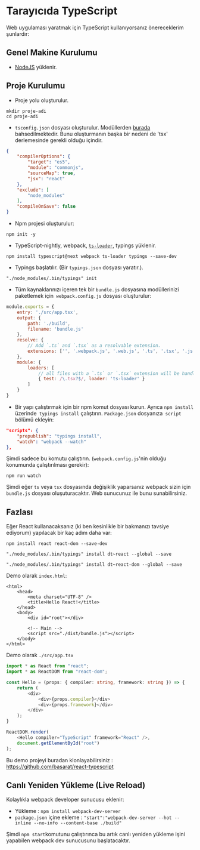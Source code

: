 # Tarayıcıda TypeScript
Web uygulaması yaratmak için TypeScript kullanıyorsanız önereceklerim şunlardır:

## Genel Makine Kurulumu

* [NodeJS](https://nodejs.org/en/download/) yüklenir.

## Proje Kurulumu
* Proje yolu oluşturulur.
```
mkdir proje-adi
cd proje-adi
```
* `tsconfig.json` dosyası oluşturulur. Modüllerden [burada](../project/external-modules.md) bahsedilmektedir. Bunu oluşturmanın başka bir nedeni de 'tsx' derlemesinde gerekli olduğu içindir.
```json
{
    "compilerOptions": {
        "target": "es5",
        "module": "commonjs",
        "sourceMap": true,
        "jsx": "react"
    },
    "exclude": [
        "node_modules"
    ],
    "compileOnSave": false
}
```
* Npm projesi oluşturulur:
```
npm init -y
```
* TypeScript-nightly, webpack, [`ts-loader`](https://github.com/TypeStrong/ts-loader/), typings yüklenir.
```
npm install typescript@next webpack ts-loader typings --save-dev
```
* Typings başlatılır. (Bir `typings.json` dosyası yaratır.).
```
"./node_modules/.bin/typings" init
```
* Tüm kaynaklarınızı içeren tek bir `bundle.js` dosyasına modüllerinizi paketlemek için` webpack.config.js` dosyası oluşturulur: 
```js
module.exports = {
    entry: './src/app.tsx',
    output: {
        path: './build',  
        filename: 'bundle.js'
    },
    resolve: {
        // Add `.ts` and `.tsx` as a resolvable extension.
        extensions: ['', '.webpack.js', '.web.js', '.ts', '.tsx', '.js']
    },
    module: {
        loaders: [
            // all files with a `.ts` or `.tsx` extension will be handled by `ts-loader`
            { test: /\.tsx?$/, loader: 'ts-loader' }
        ]
    }
}
```
* Bir yapı çalıştırmak için bir npm komut dosyası kurun. Ayrıca `npm install` üzerinde` typings install` çalıştırın. `Package.json` dosyanıza` script` bölümü ekleyin:
```json
"scripts": {
    "prepublish": "typings install",
    "watch": "webpack --watch"
},
```

Şimdi sadece bu komutu çalıştırın. (`webpack.config.js`'nin olduğu konumunda çalıştırılması gerekir):

```
npm run watch
```

Şimdi eğer `ts` veya `tsx` dosyasında değişiklik yaparsanız webpack sizin için `bundle.js` dosyası oluşuturacaktır. Web sunucunuz ile bunu sunabilirsiniz.

## Fazlası
Eğer React kullanacaksanız (ki ben kesinlikle bir bakmanızı tavsiye ediyorum) yapılacak bir kaç adım daha var:

```
npm install react react-dom --save-dev
```

```
"./node_modules/.bin/typings" install dt~react --global --save
```

```
"./node_modules/.bin/typings" install dt~react-dom --global --save
```

Demo olarak `index.html`:
```
<html>
    <head>
        <meta charset="UTF-8" />
        <title>Hello React!</title>
    </head>
    <body>
        <div id="root"></div>

        <!-- Main -->
        <script src="./dist/bundle.js"></script>
    </body>
</html>
```
Demo olarak `./src/app.tsx`
```ts
import * as React from "react";
import * as ReactDOM from "react-dom";

const Hello = (props: { compiler: string, framework: string }) => {
    return (
        <div>
            <div>{props.compiler}</div>
            <div>{props.framework}</div>
        </div>
    );
}

ReactDOM.render(
    <Hello compiler="TypeScript" framework="React" />,
    document.getElementById("root")
);
```

Bu demo projeyi buradan klonlayabilirsiniz : https://github.com/basarat/react-typescript

## Canlı Yeniden Yükleme (Live Reload)

Kolaylıkla webpack developer sunucusu eklenir: 

* Yükleme : `npm install webpack-dev-server` 
* `package.json` içine ekleme : `"start":"webpack-dev-server --hot --inline --no-info --content-base ./build"`

Şimdi `npm start`komutunu çalıştırınca bu artık canlı yeniden yükleme işini yapabilen webpack dev sunucusunu başlatacaktır.
